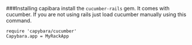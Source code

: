 ###Installing capibara
install the `cucumber-rails` gem. It comes with cucumber. If you are not using rails just load cucumber manually using this command.

```
require 'capybara/cucumber'
Capybara.app = MyRackApp
```